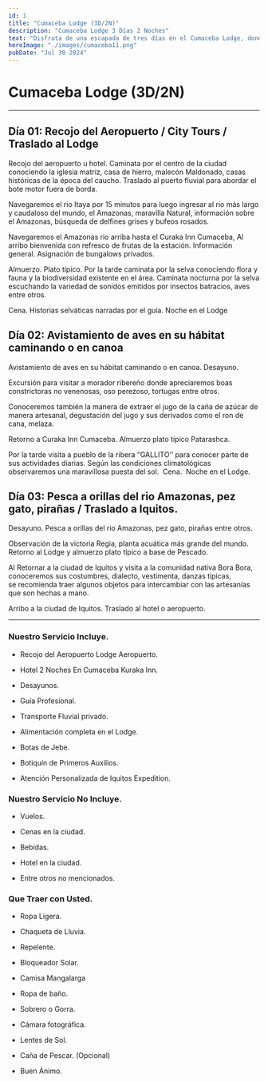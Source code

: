```yaml
---
id: 1
title: "Cumaceba Lodge (3D/2N)"
description: "Cumaceba Lodge 3 Días 2 Noches"
text: "Disfruta de una escapada de tres días en el Cumaceba Lodge, donde la naturaleza, la comodidad y la aventura se fusionan en un entorno espectacular."
heroImage: "./images/cumaceba11.png"
pubDate: "Jul 30 2024"
---
```


# Cumaceba Lodge (3D/2N)

---

## Día 01: Recojo del Aeropuerto / City Tours / Traslado al Lodge

Recojo del aeropuerto u hotel. Caminata por el centro de la ciudad conociendo la iglesia matriz, casa de hierro, malecón Maldonado, casas históricas de la época del caucho. Traslado al puerto fluvial para abordar el bote motor fuera de borda.

Navegaremos el rio Itaya por 15 minutos para luego ingresar al rio más largo y caudaloso del mundo, el Amazonas, maravilla Natural, información sobre el Amazonas, búsqueda de delfines grises y bufeos rosados.

Navegaremos el Amazonas rio arriba hasta el Curaka Inn Cumaceba, Al arribo bienvenida con refresco de frutas de la estación. Información general. Asignación de bungalows privados.

Almuerzo. Plato típico. Por la tarde caminata por la selva conociendo flora y fauna y la biodiversidad existente en el área. Caminata nocturna por la selva escuchando la variedad de sonidos emitidos por insectos batracios, aves entre otros.

Cena. Historias selváticas narradas por el guía. Noche en el Lodge

## Día 02: Avistamiento de aves en su hábitat caminando o en canoa

Avistamiento de aves en su hábitat caminando o en canoa. Desayuno.

Excursión para visitar a morador ribereño donde apreciaremos boas constrictoras no venenosas, oso perezoso, tortugas entre otros.

Conoceremos también la manera de extraer el jugo de la caña de azúcar de manera artesanal, degustación del jugo y sus derivados como el ron de cana, melaza.

Retorno a Curaka Inn Cumaceba. Almuerzo plato típico Patarashca.

Por la tarde visita a pueblo de la ribera ‘’GALLITO’’ para conocer parte de sus actividades diarias. Según las condiciones climatológicas observaremos una maravillosa puesta del sol.  Cena.  Noche en el Lodge.

## Día 03: Pesca a orillas del rio Amazonas, pez gato, pirañas / Traslado a Iquitos.

Desayuno. Pesca a orillas del rio Amazonas, pez gato, pirañas entre otros.

Observación de la victoria Regia, planta acuática más grande del mundo. Retorno al Lodge y almuerzo plato típico a base de Pescado.

Al Retornar a la ciudad de Iquitos y visita a la comunidad nativa Bora Bora, conoceremos sus costumbres, dialecto, vestimenta, danzas típicas, se recomienda traer algunos objetos para intercambiar con las artesanías que son hechas a mano.

Arribo a la ciudad de Iquitos. Traslado al hotel o aeropuerto.

---

### Nuestro Servicio Incluye.

- Recojo del Aeropuerto Lodge Aeropuerto.

- Hotel 2 Noches En Cumaceba Kuraka Inn.

- Desayunos.

- Guía Profesional.

- Transporte Fluvial privado.

- Alimentación completa en el Lodge.

- Botas de Jebe.

- Botiquín de Primeros Auxilios.

- Atención Personalizada de Iquitos Expedition.

### Nuestro Servicio No Incluye.

- Vuelos.

- Cenas en la ciudad.

- Bebidas.

- Hotel en la ciudad.

- Entre otros no mencionados.

### Que Traer con Usted.

- Ropa Ligera.

- Chaqueta de Lluvia.

- Repelente.

- Bloqueador Solar.

- Camisa Mangalarga

- Ropa de baño.

- Sobrero o Gorra.

- Cámara fotográfica.

- Lentes de Sol.

- Caña de Pescar. (Opcional)

- Buen Ánimo.
